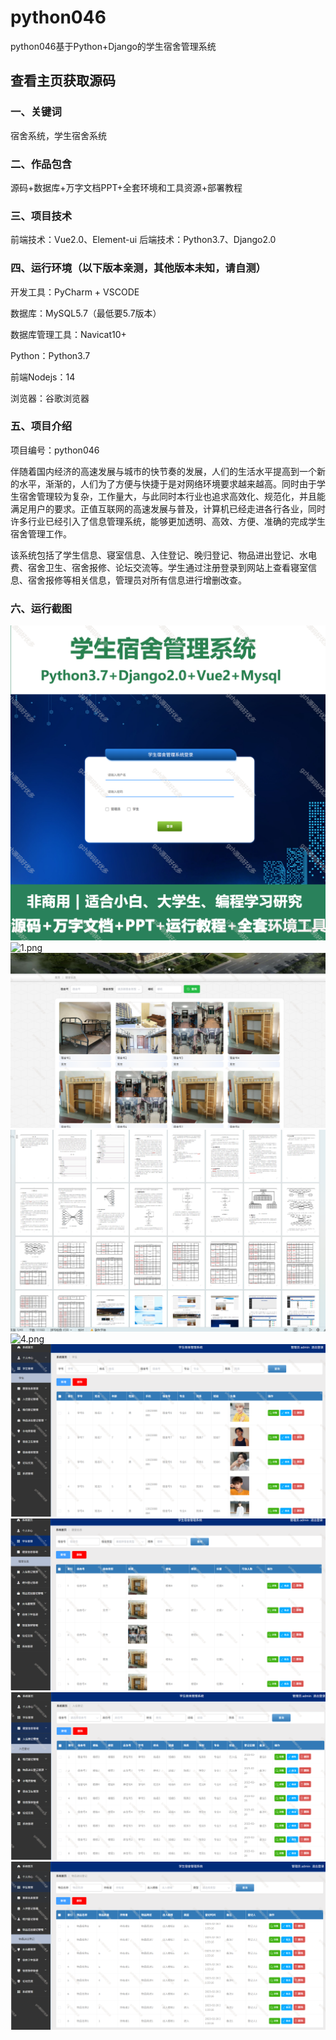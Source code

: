 # python046
python046基于Python+Django的学生宿舍管理系统
 
## 查看主页获取源码

### 一、关键词
宿舍系统，学生宿舍系统

### 二、作品包含
源码+数据库+万字文档PPT+全套环境和工具资源+部署教程

### 三、项目技术
前端技术：Vue2.0、Element-ui
后端技术：Python3.7、Django2.0

### 四、运行环境（以下版本亲测，其他版本未知，请自测）
开发工具：PyCharm + VSCODE

数据库：MySQL5.7（最低要5.7版本）

数据库管理工具：Navicat10+

Python：Python3.7

前端Nodejs：14

浏览器：谷歌浏览器

### 五、项目介绍
项目编号：python046

伴随着国内经济的高速发展与城市的快节奏的发展，人们的生活水平提高到一个新的水平，渐渐的，人们为了方便与快捷于是对网络环境要求越来越高。同时由于学生宿舍管理较为复杂，工作量大，与此同时本行业也追求高效化、规范化，并且能满足用户的要求。正值互联网的高速发展与普及，计算机已经走进各行各业，同时许多行业已经引入了信息管理系统，能够更加透明、高效、方便、准确的完成学生宿舍管理工作。


该系统包括了学生信息、寝室信息、入住登记、晚归登记、物品进出登记、水电费、宿舍卫生、宿舍报修、论坛交流等。学生通过注册登录到网站上查看寝室信息、宿舍报修等相关信息，管理员对所有信息进行增删改查。

### 六、运行截图

![cover.png](./cover.png)
![1.png](./1.png)
![2.png](./2.png)
![3.png](./3.png)
![4.png](./4.png)
![5.png](./5.png)
![6.png](./6.png)
![7.png](./7.png)
![8.png](./8.png)
